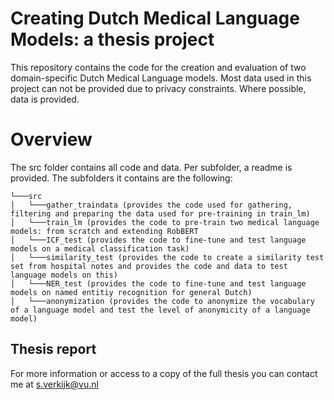 # Creating Dutch Medical Language Models: a thesis project
This repository contains the code for the creation and evaluation of two domain-specific Dutch Medical Language models.
Most data used in this project can not be provided due to privacy constraints. Where possible, data is provided.

# Overview
The src folder contains all code and data. Per subfolder, a readme is provided. 
The subfolders it contains are the following:
```
└───src
│   └───gather_traindata (provides the code used for gathering, filtering and preparing the data used for pre-training in train_lm)
│   └───train_lm (provides the code to pre-train two medical language models: from scratch and extending RobBERT
│   └───ICF_test (provides the code to fine-tune and test language models on a medical classification task)
│   └───similarity_test (provides the code to create a similarity test set from hospital notes and provides the code and data to test language models on this)
│   └───NER_test (provides the code to fine-tune and test language models on named entitiy recognition for general Dutch)
│   └───anonymization (provides the code to anonymize the vocabulary of a language model and test the level of anonymicity of a language model)
```


## Thesis report
For more information or access to a copy of the full thesis you can contact me at s.verkijk@vu.nl
